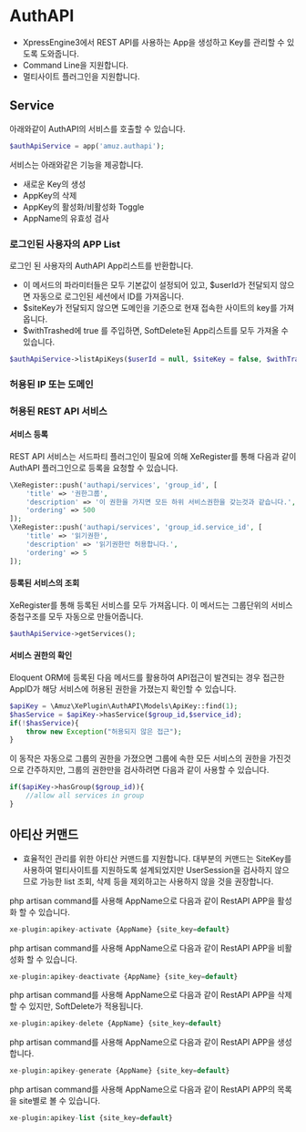 # AuthAPI
- XpressEngine3에서 REST API를 사용하는 App을 생성하고 Key를 관리할 수 있도록 도와줍니다.
- Command Line을 지원합니다.
- 멀티사이트 플러그인을 지원합니다.


## Service
아래와같이 AuthAPI의 서비스를 호출할 수 있습니다.
```php
$authApiService = app('amuz.authapi');
```
서비스는 아래와같은 기능을 제공합니다.

- 새로운 Key의 생성
- AppKey의 삭제
- AppKey의 활성화/비활성화 Toggle
- AppName의 유효성 검사


### 로그인된 사용자의 APP List
로그인 된 사용자의 AuthAPI App리스트를 반환합니다.
- 이 메서드의 파라미터들은 모두 기본값이 설정되어 있고, $userId가 전달되지 않으면 자동으로 로그인된 세션에서 ID를 가져옵니다.
- $siteKey가 전달되지 않으면 도메인을 기준으로 현재 접속한 사이트의 key를 가져옵니다.
- $withTrashed에 true 를 주입하면, SoftDelete된 App리스트를 모두 가져올 수 있습니다.
```php
$authApiService->listApiKeys($userId = null, $siteKey = false, $withTrashed = false);
```
### 허용된 IP 또는 도메인

### 허용된 REST API 서비스
#### 서비스 등록
REST API 서비스는 서드파티 플러그인이 필요에 의해 XeRegister를 통해 다음과 같이 AuthAPI 플러그인으로 등록을 요청할 수 있습니다.
```php
\XeRegister::push('authapi/services', 'group_id', [
    'title' => '권한그룹',
    'description' => '이 권한을 가지면 모든 하위 서비스권한을 갖는것과 같습니다.',
    'ordering' => 500
]);
\XeRegister::push('authapi/services', 'group_id.service_id', [
    'title' => '읽기권한',
    'description' => '읽기권한만 허용합니다.',
    'ordering' => 5
]);
```
#### 등록된 서비스의 조회
XeRegister를 통해 등록된 서비스를 모두 가져옵니다.
이 메서드는 그룹단위의 서비스 중첩구조를 모두 자동으로 만들어줍니다.
```php
$authApiService->getServices();
```
#### 서비스 권한의 확인
Eloquent ORM에 등록된 다음 메서드를 활용하여 API접근이 발견되는 경우 접근한 AppID가 해당 서비스에 허용된 권한을 가졌는지 확인할 수 있습니다.
```php
$apiKey = \Amuz\XePlugin\AuthAPI\Models\ApiKey::find(1);
$hasService = $apiKey->hasService($group_id,$service_id);
if(!$hasService){
    throw new Exception("허용되지 않은 접근");
}
```
이 동작은 자동으로 그룹의 권한을 가졌으면 그룹에 속한 모든 서비스의 권한을 가진것으로 간주하지만, 그룹의 권한만을 검사하려면 다음과 같이 사용할 수 있습니다.
```php
if($apiKey->hasGroup($group_id)){
    //allow all services in group
}
```

## 아티산 커맨드
- 효율적인 관리를 위한 아티산 커맨드를 지원합니다. 대부분의 커맨드는 SiteKey를 사용하여 멀티사이트를 지원하도록 설계되었지만 UserSession을 검사하지 않으므로 가능한 list 조회, 삭제 등을 제외하고는 사용하지 않을 것을 권장합니다.

php artisan command를 사용해 AppName으로 다음과 같이 RestAPI APP을 활성화 할 수 있습니다.
```php
xe-plugin:apikey-activate {AppName} {site_key=default}
```
php artisan command를 사용해 AppName으로 다음과 같이 RestAPI APP을 비활성화 할 수 있습니다.
```php
xe-plugin:apikey-deactivate {AppName} {site_key=default}
```
php artisan command를 사용해 AppName으로 다음과 같이 RestAPI APP을 삭제할 수 있지만, SoftDelete가 적용됩니다.
```php
xe-plugin:apikey-delete {AppName} {site_key=default}
```
php artisan command를 사용해 AppName으로 다음과 같이 RestAPI APP을 생성 합니다.
```php
xe-plugin:apikey-generate {AppName} {site_key=default}
```

php artisan command를 사용해 AppName으로 다음과 같이 RestAPI APP의 목록을 site별로 볼 수 있습니다.
```php
xe-plugin:apikey-list {site_key=default}
```
